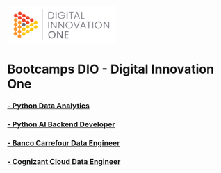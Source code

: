 <img src="https://github.com/elnataoliveira/DIO/blob/main/SRC/static/dio.png" alt="logo DIO" width="250"/>

# Bootcamps DIO - Digital Innovation One
### [ - Python Data Analytics](https://github.com/elnataoliveira/DIO/tree/main/Python%20Data%20Analytics)
### [ - Python AI Backend Developer](https://github.com/elnataoliveira/DIO/tree/main/Python%20AI%20Backend%20Developer)
### [ - Banco Carrefour Data Engineer](https://github.com/elnataoliveira/DIO/tree/main/Banco%20Carrefour%20Data%20Engineer)
### [ - Cognizant Cloud Data Engineer](https://github.com/elnataoliveira/DIO/tree/main/Cognizant%20Cloud%20Data%20Engineer)
